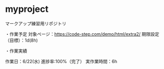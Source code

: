 # myproject
マークアップ練習用リポジトリ

・作業予定
対象ページ：https://code-step.com/demo/html/extra2/
期限設定（目標）：1d(8h)

・作業実績

作業日：6/22(水)
進捗率:100%（完了）
実作業時間：6h